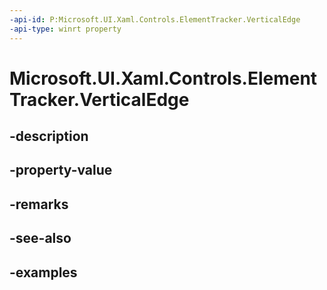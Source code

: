 ```yaml
---
-api-id: P:Microsoft.UI.Xaml.Controls.ElementTracker.VerticalEdge
-api-type: winrt property
---
```


<!-- Property syntax.
public double VerticalEdge { get;  set; }
-->

# Microsoft.UI.Xaml.Controls.ElementTracker.VerticalEdge

## -description

## -property-value

## -remarks

## -see-also

## -examples

